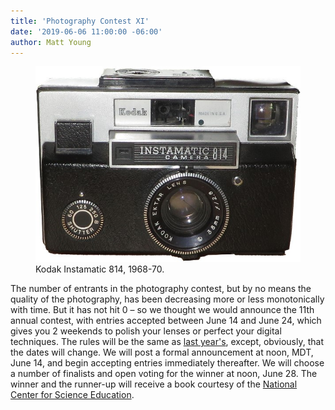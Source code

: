 ```yaml
---
title: 'Photography Contest XI'
date: '2019-06-06 11:00:00 -06:00'
author: Matt Young
---
```

<figure>
<img src="/uploads/2019/IMG_2385_Instamatic_600.jpg" alt="Kodak Instamatic"/>
<figcaption>Kodak Instamatic 814, 1968-70.
</figcaption>
</figure>

The number of entrants in the photography contest, but by no means the quality of the photography, has been decreasing more or less monotonically with time. But it has not hit 0 – so we thought we would announce the 11th annual contest, with entries accepted between June 14 and June 24, which gives you 2 weekends to polish your lenses or perfect your digital techniques. The rules will be the same as <a href="https://pandasthumb.org/archives/2018/06/photography-contest-x.html">last year's</a>, except, obviously, that the dates will change. We will post a formal announcement at noon, MDT, June 14, and begin accepting entries immediately thereafter. We will choose a number of finalists and open voting for the winner at noon, June 28. The winner and the runner-up will receive a book courtesy of the <a href="https://ncse.com/">National Center for Science Education</a>.

